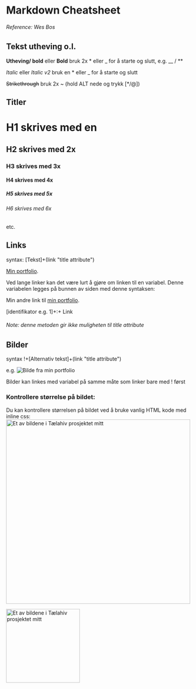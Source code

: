 # Markdown Cheatsheet

###### Reference: Wes Bos

## Tekst utheving o.l.

**Utheving/ bold** eller **Bold** bruk 2x \* eller \_ for å starte og slutt, e.g. \_\_ / \*\*

_Italic_ eller _Italic v2_ bruk en \* eller \_ for å starte og slutt

~~Strikethrough~~ bruk 2x ~ (hold ALT nede og trykk [*/@])

## Titler

# H1 skrives med en

## H2 skrives med 2x

### H3 skrives med 3x

#### H4 skrives med 4x

##### H5 skrives med 5x

###### H6 skrives med 6x

etc.

## Links

syntax: [Tekst]+(link "title attribute")

[Min portfolio](https://rhellenes.me "Dette er linken til min portfolio").

Ved lange linker kan det være lurt å gjøre om linken til en variabel.
Denne variabelen legges på bunnen av siden med denne syntaksen:

Min andre link til [min portfolio][1].

[identifikator e.g. 1]+:+ Link

[1]: https://rhellenes.me

###### Note: denne metoden gir ikke muligheten til title attribute

## Bilder

syntax !+[Alternativ tekst]+(link "title attribute")

e.g.
![Bilde fra min portfolio](https://rhellenes.me/portfolio/portfolio-images/Taelahiv/bottle-front.jpeg "Et av bildene i Tælahiv prosjektet mitt")

Bilder kan linkes med variabel på samme måte som linker bare med ! først

### Kontrollere størrelse på bildet:

Du kan kontrollere størrelsen på bildet ved å bruke vanlig HTML kode med inline css:
<img src="https://rhellenes.me/portfolio/portfolio-images/Taelahiv/bottle-front.jpeg" width="500px" height="500px" alt="Et av bildene i Tælahiv prosjektet mitt">

<img class="styleattribute" src="https://rhellenes.me/portfolio/portfolio-images/Taelahiv/bottle-front.jpeg" width="500px" height="500px" alt="Et av bildene i Tælahiv prosjektet mitt">

<style>
  .styleattribute{
    width: 200px;
    height:200px;
  }
  </style>
